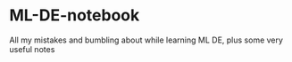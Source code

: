 # ML-DE-notebook
All my mistakes and bumbling about while learning ML DE, plus some very useful notes
